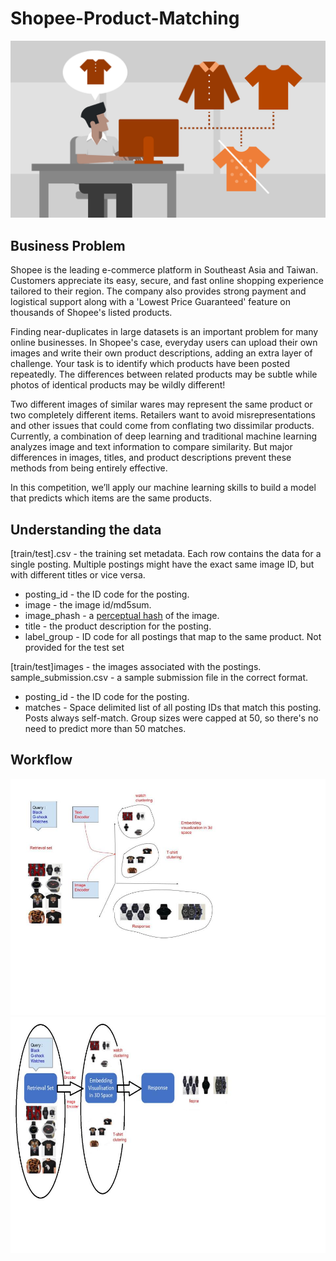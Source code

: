 
# Shopee-Product-Matching

![Shopee](/Shopee%20Images/Shopee_image1.jpeg)
## Business Problem

Shopee is the leading e-commerce platform in Southeast Asia and Taiwan. Customers appreciate its easy, secure, and fast online shopping experience tailored to their region. The company also provides strong payment and logistical support along with a 'Lowest Price Guaranteed' feature on thousands of Shopee's listed products.

Finding near-duplicates in large datasets is an important problem for many online businesses. In Shopee's case, everyday users can upload their own images and write their own product descriptions, adding an extra layer of challenge. Your task is to identify which products have been posted repeatedly. The differences between related products may be subtle while photos of identical products may be wildly different!

Two different images of similar wares may represent the same product or two completely different items. Retailers want to avoid misrepresentations and other issues that could come from conflating two dissimilar products. Currently, a combination of deep learning and traditional machine learning analyzes image and text information to compare similarity. But major differences in images, titles, and product descriptions prevent these methods from being entirely effective.

In this competition, we’ll apply our machine learning skills to build a model that predicts which items are the same products.

## Understanding the data
[train/test].csv - the training set metadata. Each row contains the data for a single posting. Multiple postings might have the exact same image ID, but with different titles or vice versa.
    
- posting_id - the ID code for the posting.
- image - the image id/md5sum.
- image_phash - a [perceptual hash](https://en.wikipedia.org/wiki/Perceptual_hashing) of the image.
- title - the product description for the posting.
- label_group - ID code for all postings that map to the same product. Not provided for the test set

[train/test]images - the images associated with the postings.
sample_submission.csv - a sample submission file in the correct format.

- posting_id - the ID code for the posting.
- matches - Space delimited list of all posting IDs that match this posting. Posts always self-match. Group sizes were capped at 50, so there's no need to predict more than 50 matches.

## Workflow
![workflow](/Shopee%20Images/Model_Shopee.jpeg)
![workflow2](/Shopee%20Images/workflow_model.jpeg)


